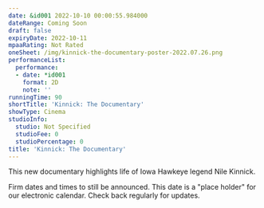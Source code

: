 ```yaml
---
date: &id001 2022-10-10 00:00:55.984000
dateRange: Coming Soon
draft: false
expiryDate: 2022-10-11
mpaaRating: Not Rated
oneSheet: /img/kinnick-the-documentary-poster-2022.07.26.png
performanceList:
  performance:
  - date: *id001
    format: 2D
    note: ''
runningTime: 90
shortTitle: 'Kinnick: The Documentary'
showType: Cinema
studioInfo:
  studio: Not Specified
  studioFee: 0
  studioPercentage: 0
title: 'Kinnick: The Documentary'
---
```


This new documentary highlights life of Iowa Hawkeye legend Nile Kinnick.

Firm dates and times to still be announced. This date is a "place holder" for our electronic calendar. Check back regularly for updates.